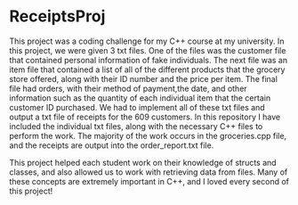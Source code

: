 # ReceiptsProj

This project was a coding challenge for my C++ course at my university. 
In this project, we were given 3 txt files. One of the files was the customer file that contained personal information of fake individuals. The next file was an item file that contained a list of all of the different products that the grocery store offered, along with their ID number and the price per item. The final file had orders, with their method of payment,the date, and other information such as the quantity of each individual item that the certain customer ID purchased. We had to implement all of these txt files and output a txt file of receipts for the 609 customers. In this repository I have included the individual txt files, along with the necessary C++ files to perform the work. The majority of the work occurs in the groceries.cpp file, and the receipts are output into the order_report.txt file. 

This project helped each student work on their knowledge of structs and classes, and also allowed us to work with retrieving data from files. Many of these concepts are extremely important in C++, and I loved every second of this project!
